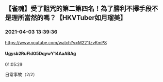 ## 【雀魂】受了詛咒的第二第四名！為了勝利不擇手段不是理所當然的嗎？【HKVTuber如月瑠美】
### 2021-04-03 13:39:36
https://www.youtube.com/watch?v=M221tzvKmP8
#### Ugysb2RuFIdO5DqywY14AaABAg
01:05:29

日常事故（2/2）

